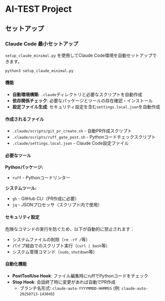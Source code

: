 # AI-TEST Project

## セットアップ

### Claude Code 最小セットアップ

`setup_claude_minimal.py` を使用してClaude Code環境を自動セットアップできます。

```bash
python3 setup_claude_minimal.py
```

#### 機能

- **自動環境構築**: `.claude`ディレクトリと必要なスクリプトを自動作成
- **依存関係チェック**: 必要なパッケージとツールの存在確認・インストール
- **設定ファイル生成**: セキュリティ設定を含む`settings.local.json`を自動作成

#### 作成されるファイル

- `.claude/scripts/git_pr_create.sh` - 自動PR作成スクリプト
- `.claude/scripts/ruff_gate_post.sh` - Pythonコードチェックスクリプト  
- `.claude/settings.local.json` - Claude Code設定ファイル

#### 必要なツール

**Pythonパッケージ:**
- `ruff` - Pythonコードリンター

**システムツール:**
- `gh` - GitHub CLI（PR作成に必要）
- `jq` - JSONプロセッサ（スクリプト内で使用）

#### セキュリティ設定

危険なコマンドの実行を防ぐため、以下が自動的に禁止されます：
- システムファイルの削除（`rm -rf /`等）
- パイプ経由でのスクリプト実行（`curl | bash`等）
- システム管理コマンド（`sudo`, `shutdown`等）

#### 自動化機能

- **PostToolUse Hook**: ファイル編集時にruffでPythonコードをチェック
- **Stop Hook**: 会話終了時に変更があれば自動でPR作成
  - ブランチ名形式: `claude-auto-YYYYMMDD-HHMMSS` (例: `claude-auto-20250713-143045`)
